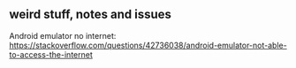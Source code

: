## weird stuff, notes and issues


Android emulator no internet:
https://stackoverflow.com/questions/42736038/android-emulator-not-able-to-access-the-internet